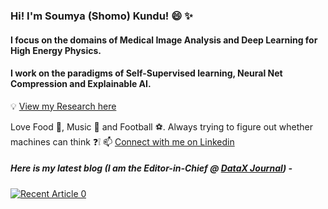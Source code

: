 ### Hi! I'm Soumya (Shomo) Kundu! 😄 :sparkles:
#### I focus on the domains of Medical Image Analysis and Deep Learning for High Energy Physics. 
#### I work on the paradigms of Self-Supervised learning, Neural Net Compression and Explainable AI.
:bulb: [View my Research here](https://www.researchgate.net/profile/Soumya_Kundu9)

Love Food :pizza:, Music :musical_keyboard: and Football :soccer:. Always trying to figure out whether machines can think :question::grey_exclamation:
📫 [Connect with me on Linkedin](https://www.linkedin.com/in/soumya-snigdha-kundu-84b812183/)

##### Here is my latest blog (I am the Editor-in-Chief @ [DataX Journal](https://medium.com/data-science-community-srm)) -
<a target="_blank" href="https://github-readme-medium-recent-article.vercel.app/medium/@/0"><img src="https://github-readme-medium-recent-article.vercel.app/medium/@aymuos15/2" alt="Recent Article 0">
  


<!--
💬 [Visit my Publication on Medium](https://medium.com/data-science-community-srm)
**aymuos15/aymuos15** is a ✨ _special_ ✨ repository because its `README.md` (this file) appears on your GitHub profile.

Here are some ideas to get you started:

- 🔭 I’m currently working on ...
- 🌱 I’m currently learning ...
- 👯 I’m looking to collaborate on ...
- 🤔 I’m looking for help with ...

-  How to reach me: ...
-  Pronouns: ...
- ⚡ Fun fact: ...
[![Soumya's github stats](https://github-readme-stats.vercel.app/api?username=aymuos15&count_private=true&show_icons=true&theme=radical&hide_rank=false)](https://github.com/anuraghazra/github-readme-stats)

  [![Top Langs](https://github-readme-stats.vercel.app/api/top-langs/?username=aymuos15)](https://github.com/anuraghazra/github-readme-stats)
-->

